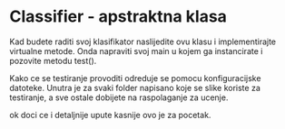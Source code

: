 Classifier - apstraktna klasa
=============================

Kad budete raditi svoj klasifikator naslijedite ovu klasu i implementirajte virtualne metode.
Onda napraviti svoj main u kojem ga instancirate i pozovite metodu test().

Kako ce se testiranje provoditi odreduje se pomocu konfiguracijske datoteke.
Unutra je za svaki folder napisano koje se slike koriste za testiranje, a sve ostale dobijete na raspolaganje za ucenje.

ok doci ce i detaljnije upute kasnije ovo je za pocetak.
